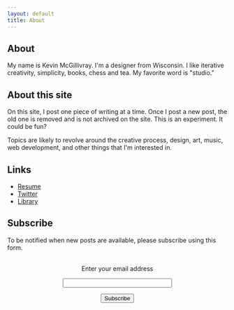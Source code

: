 ```yaml
---
layout: default
title: About
---
```


## About 

My name is Kevin McGillivray. I'm a designer from Wisconsin. I like iterative creativity, simplicity, books, chess and tea. My favorite word is "studio."

## About this site

On this site, I post one piece of writing at a time. Once I post a new post, the old one is removed and is not archived on the site. This is an experiment. It could be fun?

Topics are likely to revolve around the creative process, design, art, music, web development, and other things that I'm interested in.

## Links

* [Resume](/resume)  
* [Twitter](http://twitter.com/kev_mcg)
* [Library](/librarie)

## Subscribe

To be notified when new posts are available, please subscribe using this form.

<form style="padding:3px;text-align:center;" action="https://tinyletter.com/kmcgillivray" method="post" target="popupwindow" onsubmit="window.open('https://tinyletter.com/kmcgillivray', 'popupwindow', 'scrollbars=yes,width=800,height=600');return true"><p><label for="tlemail">Enter your email address</label></p><p><input type="text" style="width:250px" name="email" id="tlemail" /></p><input type="hidden" value="1" name="embed"/><input type="submit" value="Subscribe" /></form>